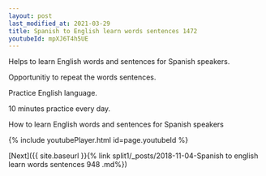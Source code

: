```yaml
---
layout: post
last_modified_at: 2021-03-29
title: Spanish to English learn words sentences 1472 
youtubeId: mpXJ6T4h5UE
---
```

 
 
Helps to learn English words and sentences for Spanish speakers.

Opportunitiy to repeat the words sentences. 

Practice English language. 
 
10 minutes practice every day. 
 
How to learn English words and sentences for Spanish speakers 
 
{% include youtubePlayer.html id=page.youtubeId %}
 
 
[Next]({{ site.baseurl }}{% link  split1/_posts/2018-11-04-Spanish to english learn words sentences 948 .md%})
 
